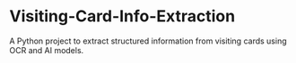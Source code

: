 # Visiting-Card-Info-Extraction
A Python project to extract structured information from visiting cards using OCR and AI models.
